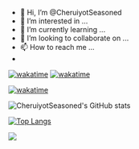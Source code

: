 - 👋 Hi, I’m @CheruiyotSeasoned
- 👀 I’m interested in ...
- 🌱 I’m currently learning ...
- 💞️ I’m looking to collaborate on ...
- 📫 How to reach me ...
- 
<!---
CheruiyotSeasoned/CheruiyotSeasoned is a ✨ special ✨ repository because its `README.md` (this file) appears on your GitHub profile.
You can click the Preview link to take a look at your changes.
--->
[![wakatime](https://wakatime.com/badge/user/ca21c3c6-821a-434f-81e5-3fb2d759d85f/project/3cf0d99d-4f4f-4d1f-8680-b35e6e2278bc.svg)](https://wakatime.com/badge/user/ca21c3c6-821a-434f-81e5-3fb2d759d85f/project/3cf0d99d-4f4f-4d1f-8680-b35e6e2278bc)
[![wakatime](https://wakatime.com/badge/user/ca21c3c6-821a-434f-81e5-3fb2d759d85f/project/8fa8d4f0-ad32-47e7-8fc6-2394e7b29cc3.svg)](https://wakatime.com/badge/user/ca21c3c6-821a-434f-81e5-3fb2d759d85f/project/8fa8d4f0-ad32-47e7-8fc6-2394e7b29cc3)

[![wakatime]( https://wakatime.com/badge/user/ca21c3c6-821a-434f-81e5-3fb2d759d85f/project/08eed3b5-12e1-4a7e-9bd6-6515cf80127f.svg)]( https://wakatime.com/@08eed3b5-12e1-4a7e-9bd6-6515cf80127f)

![CheruiyotSeasoned's GitHub stats]( https://github-readme-stats.vercel.app/api?username=CheruiyotSeasoned&theme=radical&show_icons=true&count_private=true)

[![Top Langs]( https://github-readme-stats.vercel.app/api/top-langs/?username=CheruiyotSeasoned&layout=compact&langs_count=8)]( https://github.com/CheruiyotSeasoned/github-readme-stats)

<img src="https://wakatime.com/share/@ca21c3c6-821a-434f-81e5-3fb2d759d85f/8593a64a-d395-41da-8e03-83c67386c49d.svg?username=CheruiyotSeasoned&uuid=8593a64a-d395-41da-8e03-83c67386c49d"/>
